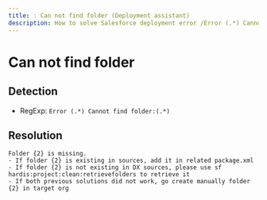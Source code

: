 ```yaml
---
title: : Can not find folder (Deployment assistant)
description: How to solve Salesforce deployment error /Error (.*) Cannot find folder:(.*)/gm
---
```

<!-- markdownlint-disable MD013 -->
# Can not find folder

## Detection

- RegExp: `Error (.*) Cannot find folder:(.*)`

## Resolution

```shell
Folder {2} is missing.
- If folder {2} is existing in sources, add it in related package.xml
- If folder {2} is not existing in DX sources, please use sf hardis:project:clean:retrievefolders to retrieve it
- If both previous solutions did not work, go create manually folder {2} in target org

```
